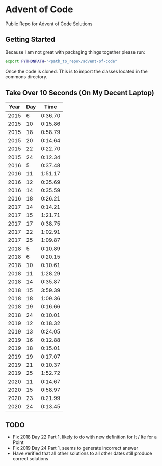 # Advent of Code
Public Repo for Advent of Code Solutions

## Getting Started

Because I am not great with packaging things together please run:

```bash
export PYTHONPATH="<path_to_repo>/advent-of-code"
```

Once the code is cloned. This is to import the classes located in the commons directory.

## Take Over 10 Seconds (On My Decent Laptop)

| Year | Day  | Time    |
| ---- | ---- | ------- |
| 2015 | 6    | 0:36.70 |
| 2015 | 10   | 0:15.86 |
| 2015 | 18   | 0:58.79 |
| 2015 | 20   | 0:14.64 |
| 2015 | 22   | 0:22.70 |
| 2015 | 24   | 0:12.34 |
| 2016 | 5    | 0:37.48 |
| 2016 | 11   | 1:51.17 |
| 2016 | 12   | 0:35.69 |
| 2016 | 14   | 0:35.59 |
| 2016 | 18   | 0:26.21 |
| 2017 | 14   | 0:14.21 |
| 2017 | 15   | 1:21.71 |
| 2017 | 17   | 0:38.75 |
| 2017 | 22   | 1:02.91 |
| 2017 | 25   | 1:09.87 |
| 2018 | 5    | 0:10.89 |
| 2018 | 6    | 0:20.15 |
| 2018 | 10   | 0:10.61 |
| 2018 | 11   | 1:28.29 |
| 2018 | 14   | 0:35.87 |
| 2018 | 15   | 3:59.39 |
| 2018 | 18   | 1:09.36 |
| 2018 | 19   | 0:16.66 |
| 2018 | 24   | 0:10.01 |
| 2019 | 12   | 0:18.32 |
| 2019 | 13   | 0:24.05 |
| 2019 | 16   | 0:12.88 |
| 2019 | 18   | 0:15.01 |
| 2019 | 19   | 0:17.07 |
| 2019 | 21   | 0:10.37 |
| 2019 | 25   | 1:52.72 |
| 2020 | 11   | 0:14.67 |
| 2020 | 15   | 0:58.97 |
| 2020 | 23   | 0:21.99 |
| 2020 | 24   | 0:13.45 |

## TODO

* Fix 2018 Day 22 Part 1, likely to do with new definition for lt / lte for a Point
* Fix 2019 Day 24 Part 1, seems to generate incorrect answer
* Have verified that all other solutions to all other dates still produce correct solutions